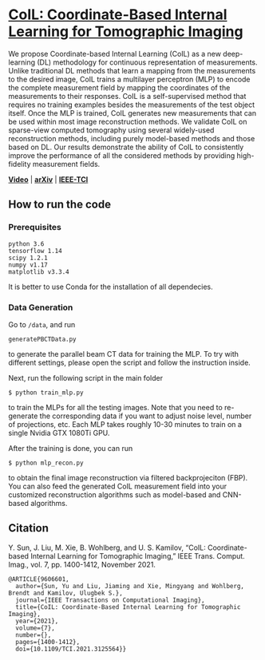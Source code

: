 # [CoIL: Coordinate-Based Internal Learning for Tomographic Imaging](https://ieeexplore.ieee.org/document/9606601)

We propose Coordinate-based Internal Learning (CoIL) as a new deep-learning (DL) methodology for continuous representation of measurements. Unlike traditional DL methods that learn a mapping from the measurements to the desired image, CoIL trains a multilayer perceptron (MLP) to encode the complete measurement field by mapping the coordinates of the measurements to their responses. CoIL is a self-supervised method that requires no training examples besides the measurements of the test object itself. Once the MLP is trained, CoIL generates new measurements that can be used within most image reconstruction methods. We validate CoIL on sparse-view computed tomography using several widely-used reconstruction methods, including purely model-based methods and those based on DL. Our results demonstrate the ability of CoIL to consistently improve the performance of all the considered methods by providing high-fidelity measurement fields.

**[Video](https://www.youtube.com/watch?v=7LXagKec31U)** | **[arXiv](https://arxiv.org/abs/2102.05181)** | **[IEEE-TCI](https://ieeexplore.ieee.org/document/9606601)**

## How to run the code

### Prerequisites
```
python 3.6  
tensorflow 1.14
scipy 1.2.1
numpy v1.17
matplotlib v3.3.4
```
It is better to use Conda for the installation of all dependecies.

### Data Generation
Go to `/data`, and run
```
generatePBCTData.py
```
to generate the parallel beam CT data for training the MLP. To try with different settings, please open the script and follow the instruction inside.

Next, run the following script in the main folder
```
$ python train_mlp.py
```
to train the MLPs for all the testing images. Note that you need to re-generate the corresponding data if you want to adjust noise level, number of projections, etc. Each MLP takes roughly 10-30 minutes to train on a single Nvidia GTX 1080Ti GPU.

After the training is done, you can run
```
$ python mlp_recon.py
```
to obtain the final image reconstruction via filtered backprojeciton (FBP). You can also feed the generated CoIL measurement field into your customized reconstruction algorithms such as model-based and CNN-based algorithms.

## Citation
Y. Sun, J. Liu, M. Xie, B. Wohlberg, and U. S. Kamilov, “CoIL: Coordinate-based Internal Learning for Tomographic Imaging,” IEEE Trans. Comput. Imag., vol. 7, pp. 1400-1412, November 2021.
```
@ARTICLE{9606601,
  author={Sun, Yu and Liu, Jiaming and Xie, Mingyang and Wohlberg, Brendt and Kamilov, Ulugbek S.},
  journal={IEEE Transactions on Computational Imaging}, 
  title={CoIL: Coordinate-Based Internal Learning for Tomographic Imaging}, 
  year={2021},
  volume={7},
  number={},
  pages={1400-1412},
  doi={10.1109/TCI.2021.3125564}}
```
